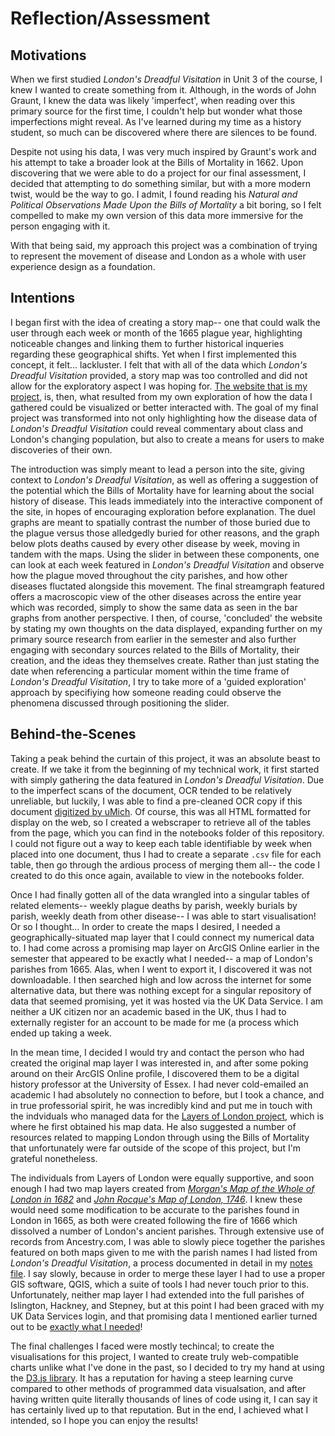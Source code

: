 # Reflection/Assessment

## Motivations

When we first studied *London's Dreadful Visitation* in Unit 3 of the course, I knew I wanted to create something from it. Although, in the words of John Graunt, I knew the data was likely 'imperfect', when reading over this primary source for the first time, I couldn't help but wonder what those imperfections might reveal. As I've learned during my time as a history student, so much can be discovered where there are silences to be found.

Despite not using his data, I was very much inspired by Graunt's work and his attempt to take a broader look at the Bills of Mortality in 1662. Upon discovering that we were able to do a project for our final assessment, I decided that attempting to do something similar, but with a more modern twist, would be the way to go. I admit, I found reading his *Natural and Political Observations Made Upon the Bills of Mortality* a bit boring, so I felt compelled to make my own version of this data more immersive for the person engaging with it.

With that being said, my approach this project was a combination of trying to represent the movement of disease and London as a whole with user experience design as a foundation.

## Intentions

I began first with the idea of creating a story map-- one that could walk the user through each week or month of the 1665 plague year, highlighting noticeable changes and linking them to further historical inqueries regarding these geographical shifts. Yet when I first implemented this concept, it felt... lackluster. I felt that with all of the data which *London's Dreadful Visitation* provided, a story map was too controlled and did not allow for the exploratory aspect I was hoping for. [The website that is my project](https://a-dreadful-visitation.netlify.app/), is, then, what resulted from my own exploration of how the data I gathered could be visualized or better interacted with. The goal of my final project was transformed into not only highlighting how the disease data of *London's Dreadful Visitation* could reveal commentary about class and London's changing population, but also to create a means for users to make discoveries of their own.

The introduction was simply meant to lead a person into the site, giving context to *London's Dreadful Visitation*, as well as offering a suggestion of the potential which the Bills of Mortality have for learning about the social history of disease. This leads immediately into the interactive component of the site, in hopes of encouraging exploration before explanation. The duel graphs are meant to spatially contrast the number of those buried due to the plague versus those alledgedly buried for other reasons, and the graph below plots deaths caused by every other disease by week, moving in tandem with the maps. Using the slider in between these components, one can look at each week featured in *London's Dreadful Visitation* and observe how the plague moved throughout the city parishes, and how other diseases fluctated alongside this movement. The final streamgraph featured offers a macroscopic view of the other diseases across the entire year which was recorded, simply to show the same data as seen in the bar graphs from another perspective. I then, of course, 'concluded' the website by stating my own thoughts on the data displayed, expanding further on my primary source research from earlier in the semester and also further engaging with secondary sources related to the Bills of Mortality, their creation, and the ideas they themselves create. Rather than just stating the date when referencing a particular moment within the time frame of *London's Dreadful Visitation*, I try to take more of a 'guided exploration' approach by specifiying how someone reading could observe the phenomena discussed through positioning the slider.

## Behind-the-Scenes

Taking a peak behind the curtain of this project, it was an absolute beast to create. If we take it from the beginning of my technical work, it first started with simply gathering the data featured in *London's Dreadful Visitation*. Due to the imperfect scans of the document, OCR tended to be relatively unreliable, but luckily, I was able to find a pre-cleaned OCR copy if this document [digitized by uMich](https://quod.lib.umich.edu/e/eebo2/A41826.0001.001/1:3?rgn=div1;view=fulltext). Of course, this was all HTML formatted for display on the web, so I created a webscraper to retrieve all of the tables from the page, which you can find in the notebooks folder of this repository. I could not figure out a way to keep each table identifiable by week when placed into one document, thus I had to create a separate `.csv` file for each table, then go through the ardious process of merging them all-- the code I created to do this once again, available to view in the notebooks folder.

Once I had finally gotten all of the data wrangled into a singular tables of related elements-- weekly plague deaths by parish, weekly burials by parish, weekly death from other disease-- I was able to start visualisation! Or so I thought... In order to create the maps I desired, I needed a geographically-situated map layer that I could connect my numerical data to. I had come across a promising map layer on ArcGIS Online earlier in the semester that appeared to be exactly what I needed-- a map of London's parishes from 1665. Alas, when I went to export it, I discovered it was not downloadable. I then searched high and low across the internet for some alternative data, but there was nothing except for a singular repository of data that seemed promising, yet it was hosted via the UK Data Service. I am neither a UK citizen nor an academic based in the UK, thus I had to externally register for an account to be made for me (a process which ended up taking a week.

In the mean time, I decided I would try and contact the person who had created the original map layer I was interested in, and after some poking around on their ArcGIS Online profile, I discovered them to be a digital history professor at the University of Essex. I had never cold-emailed an academic I had absolutely no connection to before, but I took a chance, and in true professorial spirit, he was incredibly kind and put me in touch with the indviduals who managed data for the [Layers of London project](https://www.layersoflondon.org/), which is where he first obtained his map data. He also suggested a number of resources related to mapping London through using the Bills of Mortality that unfortunately were far outside of the scope of this project, but I'm grateful nonetheless.

The individuals from Layers of London were equally supportive, and soon enough I had two map layers created from [*Morgan's Map of the Whole of London in 1682*](https://www.british-history.ac.uk/no-series/london-map-morgan/1682) and [*John Rocque's Map of London, 1746*](https://www.loc.gov/item/76696823/). I knew these would need some modification to be accurate to the parishes found in London in 1665, as both were created following the fire of 1666 which dissolved a number of London's ancient parishes. Through extensive use of records from Ancestry.com, I was able to slowly piece together the parishes featured on both maps given to me with the parish names I had listed from *London's Dreadful Visitation*, a process documented in detail in my [notes file](https://github.com/ChantalMB/HIST3907-dreadful-visitation/blob/master/project-notes.md). I say slowly, because in order to merge these layer I had to use a proper GIS software, QGIS, which a suite of tools I had never touch prior to this. Unfortunately, neither map layer I had extended into the full parishes of Islington, Hackney, and Stepney, but at this point I had been graced with my UK Data Services login, and that promising data I mentioned earlier turned out to be [exactly what I needed](https://beta.ukdataservice.ac.uk/datacatalogue/studies/study?id=4828)!

The final challenges I faced were mostly techincal; to create the visualisations for this project, I wanted to create truly web-compatible charts unlike what I've done in the past, so I decided to try my hand at using the [D3.js library](https://d3js.org/). It has a reputation for having a steep learning curve compared to other methods of programmed data visualsation, and after having written quite literally thousands of lines of code using it, I can say it has certainly lived up to that reputation. But in the end, I achieved what I intended, so I hope you can enjoy the results!
